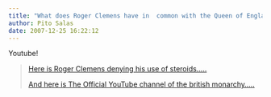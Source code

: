 ```yaml
---
title: "What does Roger Clemens have in  common with the Queen of England?"
author: Pito Salas
date: 2007-12-25 16:22:12
---
```



Youtube!

> [Here is Roger Clemens denying his use of
> steroids…..](<http://www.youtube.com/watch?v=vD0GHx980CU>)
>
> [And here is The Official YouTube channel of the british
> monarchy…..](<http://www.google.com/url?sa=t&ct=res&cd=1&url=http%3A%2F%2Fwww.youtube.com%2Ftheroyalchannel&ei=8aJ3R8nOHpzSebSKmFg&usg=AFQjCNEja4vdT3HiQnsbKrdNqSitGXMg8A&sig2=6fhmfxECWbqM8uqCM160Zw>)


